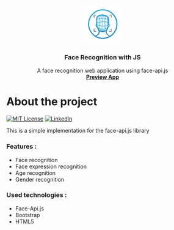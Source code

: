 <!--
*** Thanks for checking out this README Template. If you have a suggestion that would
*** make this better, please fork the repo and create a pull request or simply open
*** an issue with the tag "enhancement".
*** Thanks again! Now go create something AMAZING! :D
-->





<!-- PROJECT SHIELDS -->
<!--
*** I'm using markdown "reference style" links for readability.
*** Reference links are enclosed in brackets [ ] instead of parentheses ( ).
*** See the bottom of this document for the declaration of the reference variables
*** for contributors-url, forks-url, etc. This is an optional, concise syntax you may use.
*** https://www.markdownguide.org/basic-syntax/#reference-style-links
-->



<!-- PROJECT LOGO -->
<br />
<p align="center">
  <a href="https://pathfinderjs.herokuapp.com/">
    <img src="images/logo.jpg" alt="Logo" width="100" height="100">
  </a>

  <h3 align="center">Face Recognition with JS</h3>

  <p align="center">
    A face recognition web application using face-api.js
    <br />
  <a href="https://face-recognition-withjs.herokuapp.com/"><strong>Preview App</strong></a>
    <br />
  </p>
</p>




<!-- ABOUT THE PROJECT -->
<h1>About the project</h1>

[![MIT License][license-shield]][license-url]
[![LinkedIn][linkedin-shield]][linkedin-url]


<p>This is a simple implementation for the face-api.js library</p>

<h3>Features :</h3>
<ul> 
  <li>Face recognition</li>
  <li>Face expression recognition</li>
  <li>Age recognition</li>
  <li>Gender recognition</li>
</ul>


<h3>Used technologies :</h3>
<ul> 
  <li>Face-Api.js</li>
  <li>Bootstrap</li>
  <li>HTML5</li>
</ul>


  

[license-shield]: https://img.shields.io/github/license/othneildrew/Best-README-Template.svg?style=flat-square
[license-url]: https://github.com/othneildrew/Best-README-Template/blob/master/LICENSE.txt
[linkedin-shield]: https://img.shields.io/badge/-LinkedIn-black.svg?style=flat-square&logo=linkedin&colorB=555
[linkedin-url]: https://linkedin.com/in/mohammed-ben-harri-059734143


